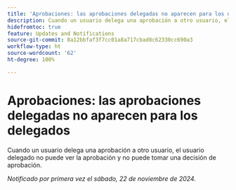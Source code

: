```yaml
---
title: 'Aprobaciones: las aprobaciones delegadas no aparecen para los delegados'
description: Cuando un usuario delega una aprobación a otro usuario, el usuario delegado no puede ver la aprobación y no puede tomar una decisión de aprobación.
hidefromtoc: true
feature: Updates and Notifications
source-git-commit: 8a12bbfaf3f7cc01a8a717cbad8c62330cc690a3
workflow-type: ht
source-wordcount: '62'
ht-degree: 100%

---
```


# Aprobaciones: las aprobaciones delegadas no aparecen para los delegados

Cuando un usuario delega una aprobación a otro usuario, el usuario delegado no puede ver la aprobación y no puede tomar una decisión de aprobación.

_Notificado por primera vez el sábado, 22 de noviembre de 2024._
